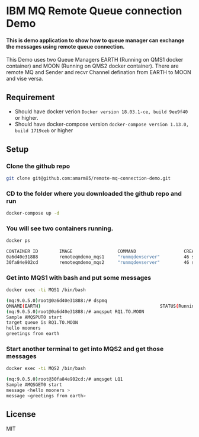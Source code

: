 # IBM MQ Remote Queue connection Demo

#### This is demo application to show how to queue manager can exchange the messages using remote queue connection.

This Demo uses two Queue Managers EARTH (Running on QMS1 docker container) and MOON (Running on QMS2 docker container). There are remote MQ and Sender and recvr Channel defination from EARTH to MOON and vise versa.

## Requirement 
- Should have docker verion `Docker version 18.03.1-ce, build 9ee9f40` or higher.
- Should have docker-compose version `docker-compose version 1.13.0, build 1719ceb`  or higher
## Setup
### Clone the github repo 
 ```sh
 git clone git@github.com:amarm85/remote-mq-connection-demo.git
 ```
### CD to the folder where you downloaded the github repo and run
```sh
docker-compose up -d
```
### You will see two containers running.
```sh
docker ps

CONTAINER ID        IMAGE                 COMMAND                  CREATED             STATUS              PORTS                                            NAMES
0a6d40e31888        remoteqmdemo_mqs1     "runmqdevserver"         46 seconds ago      Up 43 seconds       0.0.0.0:1414->1414/tcp, 0.0.0.0:9443->9443/tcp   MQS1
30fa84e902cd        remoteqmdemo_mqs2     "runmqdevserver"         46 seconds ago      Up 44 seconds       0.0.0.0:1415->1414/tcp, 0.0.0.0:9444->9443/tcp   MQS2

```
### Get into MQS1 with bash and put some messages 
```sh
docker exec -ti MQS1 /bin/bash

(mq:9.0.5.0)root@0a6d40e31888:/# dspmq
QMNAME(EARTH)                                             STATUS(Running)
(mq:9.0.5.0)root@0a6d40e31888:/# amqsput RQ1.TO.MOON
Sample AMQSPUT0 start
target queue is RQ1.TO.MOON
hello mooners 
greetings from earth
```

### Start another terminal to get into MQS2 and get those messages
```sh
docker exec -ti MQS2 /bin/bash

(mq:9.0.5.0)root@30fa84e902cd:/# amqsget LQ1 
Sample AMQSGET0 start
message <hello mooners >
message <greetings from earth>

```
License
----

MIT

